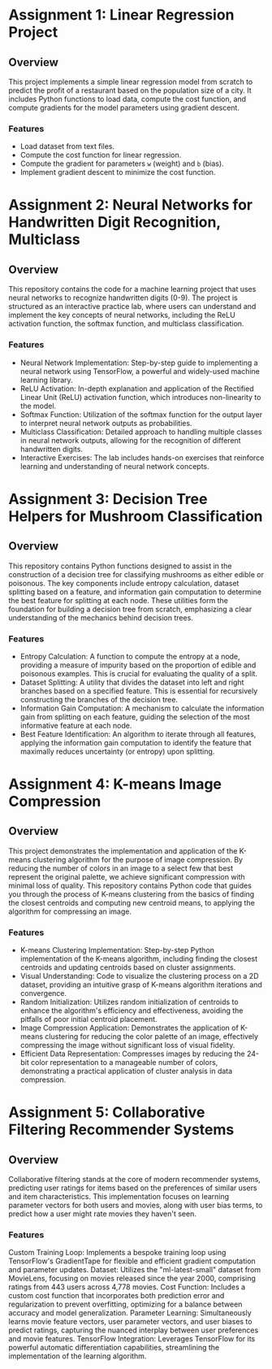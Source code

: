 # Assignment 1: Linear Regression Project

## Overview

This project implements a simple linear regression model from scratch to predict the profit of a restaurant based on the population size of a city. It includes Python functions to load data, compute the cost function, and compute gradients for the model parameters using gradient descent.

### Features

- Load dataset from text files.
- Compute the cost function for linear regression.
- Compute the gradient for parameters `w` (weight) and `b` (bias).
- Implement gradient descent to minimize the cost function.


# Assignment 2: Neural Networks for Handwritten Digit Recognition, Multiclass


## Overview

This repository contains the code for a machine learning project that uses neural networks to recognize handwritten digits (0-9). The project is structured as an interactive practice lab, where users can understand and implement the key concepts of neural networks, including the ReLU activation function, the softmax function, and multiclass classification.

### Features
- Neural Network Implementation: Step-by-step guide to implementing a neural network using TensorFlow, a powerful and widely-used machine learning library.
- ReLU Activation: In-depth explanation and application of the Rectified Linear Unit (ReLU) activation function, which introduces non-linearity to the model.
- Softmax Function: Utilization of the softmax function for the output layer to interpret neural network outputs as probabilities.
- Multiclass Classification: Detailed approach to handling multiple classes in neural network outputs, allowing for the recognition of different handwritten digits.
- Interactive Exercises: The lab includes hands-on exercises that reinforce learning and understanding of neural network concepts.

# Assignment 3: Decision Tree Helpers for Mushroom Classification

## Overview

This repository contains Python functions designed to assist in the construction of a decision tree for classifying mushrooms as either edible or poisonous. The key components include entropy calculation, dataset splitting based on a feature, and information gain computation to determine the best feature for splitting at each node. These utilities form the foundation for building a decision tree from scratch, emphasizing a clear understanding of the mechanics behind decision trees.

### Features
- Entropy Calculation: A function to compute the entropy at a node, providing a measure of impurity based on the proportion of edible and poisonous examples. This is crucial for evaluating the quality of a split.
- Dataset Splitting: A utility that divides the dataset into left and right branches based on a specified feature. This is essential for recursively constructing the branches of the decision tree.
- Information Gain Computation: A mechanism to calculate the information gain from splitting on each feature, guiding the selection of the most informative feature at each node.
- Best Feature Identification: An algorithm to iterate through all features, applying the information gain computation to identify the feature that maximally reduces uncertainty (or entropy) upon splitting.

  
# Assignment 4: K-means Image Compression

## Overview

This project demonstrates the implementation and application of the K-means clustering algorithm for the purpose of image compression. By reducing the number of colors in an image to a select few that best represent the original palette, we achieve significant compression with minimal loss of quality. This repository contains Python code that guides you through the process of K-means clustering from the basics of finding the closest centroids and computing new centroid means, to applying the algorithm for compressing an image.

### Features
- K-means Clustering Implementation: Step-by-step Python implementation of the K-means algorithm, including finding the closest centroids and updating centroids based on cluster assignments.
- Visual Understanding: Code to visualize the clustering process on a 2D dataset, providing an intuitive grasp of K-means algorithm iterations and convergence.
- Random Initialization: Utilizes random initialization of centroids to enhance the algorithm's efficiency and effectiveness, avoiding the pitfalls of poor initial centroid placement.
- Image Compression Application: Demonstrates the application of K-means clustering for reducing the color palette of an image, effectively compressing the image without significant loss of visual fidelity.
- Efficient Data Representation: Compresses images by reducing the 24-bit color representation to a manageable number of colors, demonstrating a practical application of cluster analysis in data compression.

# Assignment 5: Collaborative Filtering Recommender Systems

## Overview

Collaborative filtering stands at the core of modern recommender systems, predicting user ratings for items based on the preferences of similar users and item characteristics. This implementation focuses on learning parameter vectors for both users and movies, along with user bias terms, to predict how a user might rate movies they haven't seen.

### Features
Custom Training Loop: Implements a bespoke training loop using TensorFlow's GradientTape for flexible and efficient gradient computation and parameter updates.
Dataset: Utilizes the "ml-latest-small" dataset from MovieLens, focusing on movies released since the year 2000, comprising ratings from 443 users across 4,778 movies.
Cost Function: Includes a custom cost function that incorporates both prediction error and regularization to prevent overfitting, optimizing for a balance between accuracy and model generalization.
Parameter Learning: Simultaneously learns movie feature vectors, user parameter vectors, and user biases to predict ratings, capturing the nuanced interplay between user preferences and movie features.
TensorFlow Integration: Leverages TensorFlow for its powerful automatic differentiation capabilities, streamlining the implementation of the learning algorithm.
